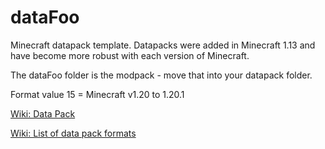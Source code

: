 # dataFoo
Minecraft datapack template. Datapacks were added in Minecraft 1.13 and have become more robust with each version of Minecraft. 

The dataFoo folder is the modpack - move that into your datapack folder.

Format value 15 = Minecraft v1.20 to 1.20.1

[Wiki: Data Pack](https://minecraft.wiki/w/Data_pack)

[Wiki: List of data pack formats](https://minecraft.wiki/w/Pack_format#List_of_data_pack_formats)